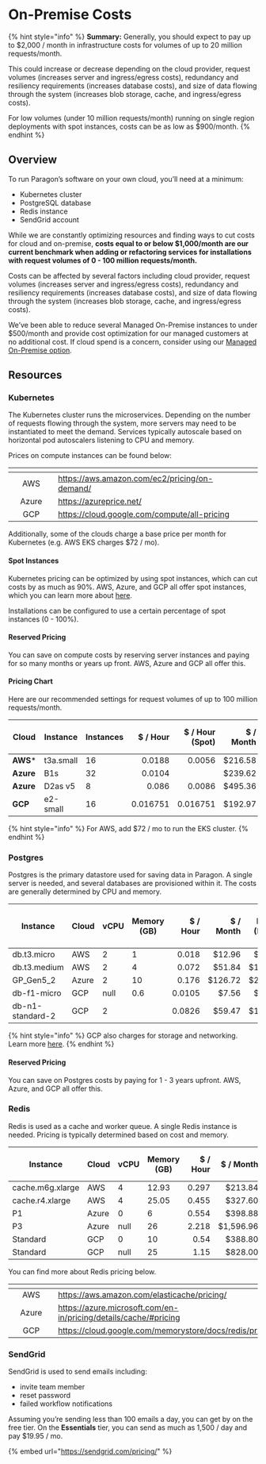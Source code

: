 # On-Premise Costs

{% hint style="info" %}
**Summary:** Generally, you should expect to pay up to $2,000 / month in infrastructure costs for volumes of up to 20 million requests/month.

This could increase or decrease depending on the cloud provider, request volumes (increases server and ingress/egress costs), redundancy and resiliency requirements (increases database costs), and size of data flowing through the system (increases blob storage, cache, and ingress/egress costs).

For low volumes (under 10 million requests/month) running on single region deployments with spot instances, costs can be as low as $900/month.
{% endhint %}

## Overview

To run Paragon’s software on your own cloud, you’ll need at a minimum:

* Kubernetes cluster
* PostgreSQL database
* Redis instance
* SendGrid account

While we are constantly optimizing resources and finding ways to cut costs for cloud and on-premise, **costs equal to or below $1,000/month are our current benchmark when adding or refactoring services for installations with request volumes of 0 - 100 million requests/month.**

Costs can be affected by several factors including cloud provider, request volumes (increases server and ingress/egress costs), redundancy and resiliency requirements (increases database costs), and size of data flowing through the system (increases blob storage, cache, and ingress/egress costs).

We’ve been able to reduce several Managed On-Premise instances to under $500/month and provide cost optimization for our managed customers at no additional cost. If cloud spend is a concern, consider using our [Managed On-Premise option](choosing-a-hosting-solution.md#managed-on-premise).

## Resources

### Kubernetes

The Kubernetes cluster runs the microservices. Depending on the number of requests flowing through the system, more servers may need to be instantiated to meet the demand. Services typically autoscale based on horizontal pod autoscalers listening to CPU and memory.

Prices on compute instances can be found below:

<table data-view="cards"><thead><tr><th></th><th align="center"></th><th></th><th data-hidden data-card-target data-type="content-ref"></th><th data-hidden data-card-cover data-type="files"></th></tr></thead><tbody><tr><td></td><td align="center">AWS</td><td></td><td><a href="https://aws.amazon.com/ec2/pricing/on-demand/">https://aws.amazon.com/ec2/pricing/on-demand/</a></td><td></td></tr><tr><td></td><td align="center">Azure</td><td></td><td><a href="https://azureprice.net/">https://azureprice.net/</a></td><td></td></tr><tr><td></td><td align="center">GCP</td><td></td><td><a href="https://cloud.google.com/compute/all-pricing">https://cloud.google.com/compute/all-pricing</a></td><td></td></tr></tbody></table>

Additionally, some of the clouds charge a base price per month for Kubernetes (e.g. AWS EKS charges $72 / mo).

#### Spot Instances

Kubernetes pricing can be optimized by using spot instances, which can cut costs by as much as 90%. AWS, Azure, and GCP all offer spot instances, which you can learn more about [here](https://docs.aws.amazon.com/AWSEC2/latest/UserGuide/using-spot-instances.html).

Installations can be configured to use a certain percentage of spot instances (0 - 100%).

#### Reserved Pricing

You can save on compute costs by reserving server instances and paying for so many months or years up front. AWS, Azure and GCP all offer this.

#### Pricing Chart

Here are our recommended settings for request volumes of up to 100 million requests/month.

<table><thead><tr><th width="109">Cloud</th><th width="110">Instance</th><th width="116">Instances</th><th width="106.33333333333331" align="right">$ / Hour</th><th align="right">$ / Hour (Spot)</th><th align="right">$ / Month</th><th align="right">$ / Month (Spot)</th></tr></thead><tbody><tr><td><strong>AWS</strong>*</td><td>t3a.small</td><td>16</td><td align="right">0.0188</td><td align="right">0.0056</td><td align="right">$216.58</td><td align="right">$64.51</td></tr><tr><td><strong>Azure</strong></td><td>B1s</td><td>32</td><td align="right">0.0104</td><td align="right"></td><td align="right">$239.62</td><td align="right">$0.00</td></tr><tr><td><strong>Azure</strong></td><td>D2as v5</td><td>8</td><td align="right">0.086</td><td align="right">0.0086</td><td align="right">$495.36</td><td align="right">$49.54</td></tr><tr><td><strong>GCP</strong></td><td>e2-small</td><td>16</td><td align="right">0.016751</td><td align="right">0.016751</td><td align="right">$192.97</td><td align="right">$57.89</td></tr></tbody></table>

{% hint style="info" %}
For AWS, add $72 / mo to run the EKS cluster.
{% endhint %}

### Postgres

Postgres is the primary datastore used for saving data in Paragon. A single server is needed, and several databases are provisioned within it. The costs are generally determined by CPU and memory.

<table><thead><tr><th width="110">Instance</th><th width="110">Cloud</th><th data-type="number">vCPU</th><th>Memory (GB)</th><th width="106.33333333333331" align="right">$ / Hour</th><th align="right">$ / Month</th><th align="right">$ / Month (Multi-AZ)</th></tr></thead><tbody><tr><td>db.t3.micro</td><td>AWS</td><td>2</td><td>1</td><td align="right">0.018</td><td align="right">$12.96</td><td align="right">$25.92</td></tr><tr><td>db.t3.medium</td><td>AWS</td><td>2</td><td>4</td><td align="right">0.072</td><td align="right">$51.84</td><td align="right">$103.68</td></tr><tr><td>GP_Gen5_2</td><td>Azure</td><td>2</td><td>10</td><td align="right">0.176</td><td align="right">$126.72</td><td align="right">$253.44</td></tr><tr><td>db-f1-micro</td><td>GCP</td><td>null</td><td>0.6</td><td align="right">0.0105</td><td align="right">$7.56</td><td align="right">$15.12</td></tr><tr><td>db-n1-standard-2</td><td>GCP</td><td>2</td><td></td><td align="right">0.0826</td><td align="right">$59.47</td><td align="right">$118.94</td></tr></tbody></table>

{% hint style="info" %}
GCP also charges for storage and networking. Learn more [here](https://cloud.google.com/sql/docs/postgres/pricing).
{% endhint %}

#### Reserved Pricing

You can save on Postgres costs by paying for 1 - 3 years upfront. AWS, Azure, and GCP all offer this.

### Redis

Redis is used as a cache and worker queue. A single Redis instance is needed. Pricing is typically determined based on cost and memory.

<table><thead><tr><th width="195">Instance</th><th width="110">Cloud</th><th width="76" data-type="number">vCPU</th><th width="96">Memory (GB)</th><th width="105.33333333333331" align="right">$ / Hour</th><th width="110" align="right">$ / Month</th><th align="right">$ / Month (Multi-AZ)</th></tr></thead><tbody><tr><td>cache.m6g.xlarge</td><td>AWS</td><td>4</td><td>12.93</td><td align="right">0.297</td><td align="right">$213.84</td><td align="right">$427.68</td></tr><tr><td>cache.r4.xlarge</td><td>AWS</td><td>4</td><td>25.05</td><td align="right">0.455</td><td align="right">$327.60</td><td align="right">$655.20</td></tr><tr><td>P1</td><td>Azure</td><td>0</td><td>6</td><td align="right">0.554</td><td align="right">$398.88</td><td align="right">$797.76</td></tr><tr><td>P3</td><td>Azure</td><td>null</td><td>26</td><td align="right">2.218</td><td align="right">$1,596.96</td><td align="right">$3,193.92</td></tr><tr><td>Standard</td><td>GCP</td><td>0</td><td>10</td><td align="right">0.54</td><td align="right">$388.80</td><td align="right">$777.60</td></tr><tr><td>Standard</td><td>GCP</td><td>null</td><td>25</td><td align="right">1.15</td><td align="right">$828.00</td><td align="right">$1,656.00</td></tr></tbody></table>

You can find more about Redis pricing below.

<table data-view="cards"><thead><tr><th></th><th align="center"></th><th></th><th data-hidden data-card-target data-type="content-ref"></th></tr></thead><tbody><tr><td></td><td align="center">AWS</td><td></td><td><a href="https://aws.amazon.com/elasticache/pricing/">https://aws.amazon.com/elasticache/pricing/</a></td></tr><tr><td></td><td align="center">Azure</td><td></td><td><a href="https://azure.microsoft.com/en-in/pricing/details/cache/#pricing">https://azure.microsoft.com/en-in/pricing/details/cache/#pricing</a></td></tr><tr><td></td><td align="center">GCP</td><td></td><td><a href="https://cloud.google.com/memorystore/docs/redis/pricing">https://cloud.google.com/memorystore/docs/redis/pricing</a></td></tr></tbody></table>

### SendGrid

SendGrid is used to send emails including:

* invite team member
* reset password
* failed workflow notifications

Assuming you’re sending less than 100 emails a day, you can get by on the free tier. On the **Essentials** tier, you can send as much as 1,500 / day and pay $19.95 / mo.

{% embed url="https://sendgrid.com/pricing/" %}
